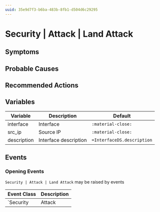 ```yaml
---
uuid: 35e9d7f3-b6ba-483b-8fb1-d504d6c29295
---
```

# Security | Attack | Land Attack

## Symptoms

## Probable Causes

## Recommended Actions

## Variables

Variable | Description | Default
--- | --- | ---
interface | Interface | `:material-close:`
src_ip | Source IP | `:material-close:`
description | Interface description | `=InterfaceDS.description`

## Events

### Opening Events
`Security | Attack | Land Attack` may be raised by events

Event Class | Description
--- | ---
`Security | Attack | Land Attack` | dispose

